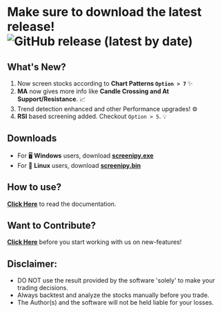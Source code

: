 # Make sure to download the latest release! ![GitHub release (latest by date)](https://img.shields.io/github/v/release/pranjal-joshi/Screeni-py)

## What's New?
1. Now screen stocks according to **Chart Patterns `Option > 7`** :sparkles:
2. **MA** now gives more info like **Candle Crossing and At Support/Resistance**. :chart_with_upwards_trend:
3. Trend detection enhanced and other Performance upgrades! :gear:
4. **RSI** based screening added. Checkout `Option > 5`. :bulb:

## Downloads
* For :desktop_computer: **Windows** users, download **[screenipy.exe](https://github.com/pranjal-joshi/Screeni-py/releases/download/1.13/screenipy.exe)**
* For :penguin: **Linux** users, download **[screenipy.bin](https://github.com/pranjal-joshi/Screeni-py/releases/download/1.13/screenipy.bin)**

## How to use?

[**Click Here**](https://github.com/pranjal-joshi/Screeni-py) to read the documentation.

## Want to Contribute?

[**Click Here**](https://github.com/pranjal-joshi/Screeni-py/blob/main/CONTRIBUTING.md) before you start working with us on new-features!

## Disclaimer:
* DO NOT use the result provided by the software 'solely' to make your trading decisions.
* Always backtest and analyze the stocks manually before you trade.
* The Author(s) and the software will not be held liable for your losses.